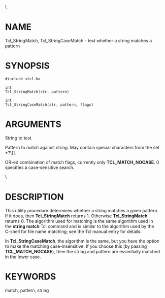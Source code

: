 \

# NAME

Tcl_StringMatch, Tcl_StringCaseMatch - test whether a string matches a
pattern

# SYNOPSIS

    #include <tcl.h>

    int
    Tcl_StringMatch(str, pattern)

    int
    Tcl_StringCaseMatch(str, pattern, flags)

# ARGUMENTS

String to test.

Pattern to match against string. May contain special characters from the
set \*?\\\[\].

OR-ed combination of match flags, currently only **TCL_MATCH_NOCASE**. 0
specifies a case-sensitive search.

\

# DESCRIPTION

This utility procedure determines whether a string matches a given
pattern. If it does, then **Tcl_StringMatch** returns 1. Otherwise
**Tcl_StringMatch** returns 0. The algorithm used for matching is the
same algorithm used in the **string match** Tcl command and is similar
to the algorithm used by the C-shell for file name matching; see the Tcl
manual entry for details.

In **Tcl_StringCaseMatch**, the algorithm is the same, but you have the
option to make the matching case-insensitive. If you choose this (by
passing **TCL_MATCH_NOCASE**), then the string and pattern are
essentially matched in the lower case.

# KEYWORDS

match, pattern, string
